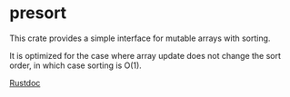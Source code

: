# presort

This crate provides a simple interface for mutable arrays with sorting.

It is optimized for the case where array update does not change the sort order, in which case sorting is O(1).

[Rustdoc](http://asajeffrey.github.io/presort)
